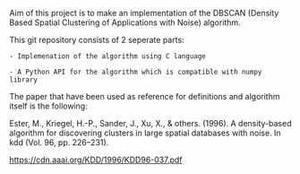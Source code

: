 Aim of this project is to make an implementation of the DBSCAN (Density Based Spatial Clustering of Applications with Noise) algorithm.



This git repository consists of 2 seperate parts:
	
	- Implemenation of the algorithm using C language
	
	- A Python API for the algorithm which is compatible with numpy library


The paper that have been used as reference for definitions and algorithm itself is the following:

Ester, M., Kriegel, H.-P., Sander, J., Xu, X., & others. (1996). A density-based algorithm for discovering clusters in large spatial databases with noise. In kdd (Vol. 96, pp. 226–231).

https://cdn.aaai.org/KDD/1996/KDD96-037.pdf
